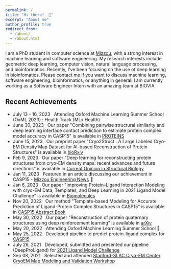 ```yaml
---
permalink: /
title: "Hi there!  👋"
excerpt: "About me"
author_profile: true
redirect_from: 
  - /about/
  - /about.html
---
```


I am a PhD student in computer science at <a href="https://missouri.edu" target="_blank"> Mizzou</a>, with a strong interest in machine learning and software engineering. My research interests include geometric deep learning, computer vision, natural language processing, and bioinformatics. Recently, I've been focusing on the use of deep learning in bioinfomatics. Please contact me if you want to discuss machine learning, software engineering, bioinformatics, or anything in general! I am currently working as a Software Engineer Intern with an amazing team at BIOVIA. 

## Recent Achievements


* July 13 - 16, 2023 &nbsp; Attending Oxford Machine Learning Summer School (OxML 2023) : Health Track (MLx Health)
* June 30, 2023 &nbsp; Our paper "Combining pairwise structural similarity and deep learning interface contact prediction to estimate protein complex model accuracy in CASP15" is available in <a href="https://doi.org/10.1002/prot.26542" target="_blank">PROTEINS </a>
* June 15, 2023 &nbsp; Our preprint paper "Cryo2Struct : A Large Labeled Cryo-EM Density Map Dataset for AI-based Reconstruction of Protein Structures" is available in <a href="https://doi.org/10.1101/2023.06.14.545024" target="_blank">bioRxiv </a>
* Feb 9, 2023 &nbsp; Our paper "Deep learning for reconstructing protein structures from cryo-EM density maps: recent advances and future directions" is available in <a href="https://doi.org/10.1016/j.sbi.2023.102536" target="_blank">Current Opinion in Structural Biology </a> 
* Jan 11, 2023 &nbsp; Featured in an article discussing our achievement in CASP15 - <a href="https://engineering.missouri.edu/2023/mizzou-team-ranks-first-in-category-at-casp15-protein-prediction-competition/" target="_blank">Mizzou Engineering News</a> 🌟
* Jan 6, 2023 &nbsp; Our paper "Improving Protein–Ligand Interaction Modeling with cryo-EM Data, Templates, and Deep Learning in 2021 Ligand Model Challenge" is available in <a href="https://www.mdpi.com/2218-273X/13/1/132" target="_blank">Biomolecules </a> 
* Nov 20, 2022 &nbsp; Our method "Template-based Modeling for Accurate Prediction of Ligand-Protein Complex Structures in CASP15" is available in  <a href="https://predictioncenter.org/casp15/doc/CASP15_Abstracts.pdf" target="_blank">CASP15 Abstract Book</a> 
* May 30, 2022 &nbsp; Our paper "Reconstruction of protein quaternary structures using deep reinforcement learning" is available in <a href="https://doi.org/10.48550/arXiv.2205.13594" target="_blank">arXiv</a> 
* May 20, 2022 &nbsp; Attending Oxford Machine Learning Summer School 🌟
* May 25, 2022 &nbsp; Developed pipeline to predict protein-ligand complex for <a href="https://predictioncenter.org/casp15/index.cgi" target="_blank">CASP15</a>
* July 26, 2021 &nbsp; Developed, submitted and presented our pipeline (DeepProLigand) for <a href="https://challenges.emdataresource.org/?q=2021-model-challenge" target="_blank">2021 Ligand Model Challenge</a>
* Sep 08, 2021 &nbsp; Selected and attended <a href="https://cryoem-s2c2.slac.stanford.edu/" target="_blank">Stanford-SLAC Cryo-EM Center CryoEM Map Modeling and Validation Workshop</a>
